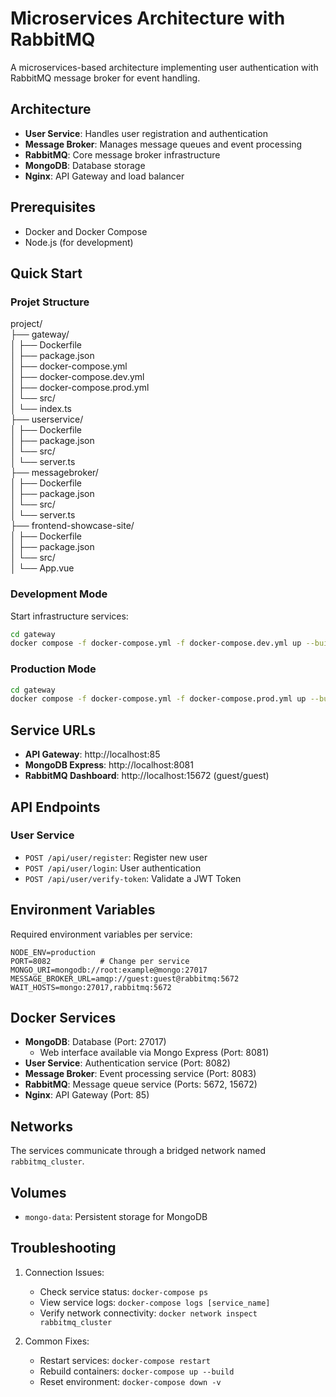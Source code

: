 # Microservices Architecture with RabbitMQ

A microservices-based architecture implementing user authentication with RabbitMQ message broker for event handling.

## Architecture

- **User Service**: Handles user registration and authentication
- **Message Broker**: Manages message queues and event processing
- **RabbitMQ**: Core message broker infrastructure
- **MongoDB**: Database storage
- **Nginx**: API Gateway and load balancer

## Prerequisites

- Docker and Docker Compose
- Node.js (for development)

## Quick Start

### Projet Structure

project/  
├── gateway/  
│   ├── Dockerfile  
│   ├── package.json  
│   ├── docker-compose.yml  
│   ├── docker-compose.dev.yml  
│   ├── docker-compose.prod.yml  
│   └── src/  
│       └── index.ts  
├── userservice/  
│   ├── Dockerfile  
│   ├── package.json  
│   └── src/  
│       └── server.ts  
├── messagebroker/  
│   ├── Dockerfile  
│   ├── package.json  
│   └── src/  
│       └── server.ts  
├── frontend-showcase-site/  
│   ├── Dockerfile  
│   ├── package.json  
│   └── src/  
│       └── App.vue  

### Development Mode

Start infrastructure services:
```bash
cd gateway
docker compose -f docker-compose.yml -f docker-compose.dev.yml up --build
```

### Production Mode

```bash
cd gateway
docker compose -f docker-compose.yml -f docker-compose.prod.yml up --build
```

## Service URLs

- **API Gateway**: http://localhost:85
- **MongoDB Express**: http://localhost:8081
- **RabbitMQ Dashboard**: http://localhost:15672 (guest/guest)

## API Endpoints

### User Service
- `POST /api/user/register`: Register new user
- `POST /api/user/login`: User authentication
- `POST /api/user/verify-token`: Validate a JWT Token 

## Environment Variables

Required environment variables per service:

```env
NODE_ENV=production
PORT=8082           # Change per service
MONGO_URI=mongodb://root:example@mongo:27017
MESSAGE_BROKER_URL=amqp://guest:guest@rabbitmq:5672
WAIT_HOSTS=mongo:27017,rabbitmq:5672
```

## Docker Services

- **MongoDB**: Database (Port: 27017)
    - Web interface available via Mongo Express (Port: 8081)
- **User Service**: Authentication service (Port: 8082)
- **Message Broker**: Event processing service (Port: 8083)
- **RabbitMQ**: Message queue service (Ports: 5672, 15672)
- **Nginx**: API Gateway (Port: 85)

## Networks

The services communicate through a bridged network named `rabbitmq_cluster`.

## Volumes

- `mongo-data`: Persistent storage for MongoDB

## Troubleshooting

1. Connection Issues:
    - Check service status: `docker-compose ps`
    - View service logs: `docker-compose logs [service_name]`
    - Verify network connectivity: `docker network inspect rabbitmq_cluster`

2. Common Fixes:
    - Restart services: `docker-compose restart`
    - Rebuild containers: `docker-compose up --build`
    - Reset environment: `docker-compose down -v`
